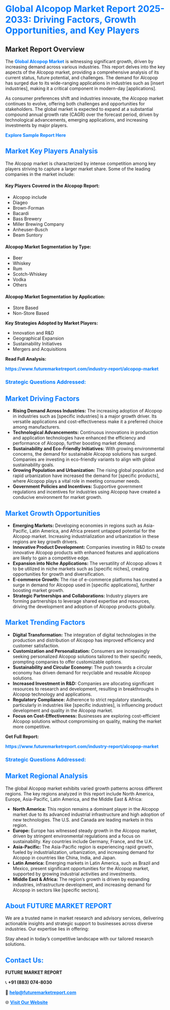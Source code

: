 <h1 style="color: #007BFF;">Global Alcopop Market Report 2025-2033: Driving Factors, Growth Opportunities, and Key Players</h1>

<section id="overview">
<h2>Market Report Overview</h2>
<p>The <a href="https://www.futuremarketreport.com/industry-report/alcopop-market" style="color: #007BFF; text-decoration: none;"><strong>Global Alcopop Market</strong></a> is witnessing significant growth, driven by increasing demand across various industries. This report delves into the key aspects of the Alcopop market, providing a comprehensive analysis of its current status, future potential, and challenges. The demand for Alcopop has surged due to its wide-ranging applications in industries such as [insert industries], making it a critical component in modern-day [applications].</p>
<p>As consumer preferences shift and industries innovate, the Alcopop market continues to evolve, offering both challenges and opportunities for stakeholders. The global market is expected to expand at a substantial compound annual growth rate (CAGR) over the forecast period, driven by technological advancements, emerging applications, and increasing investments by major players.</p>
</section>

<section id="overview">
<p><a href="https://www.futuremarketreport.com/request-sample/reportId=100406" style="color: #007BFF; text-decoration: none;"><strong>Explore Sample Report Here</strong></a></p>
</section>

<section id="key-players">
<h2 style="color: #007BFF;">Market Key Players Analysis</h2>
<p>The Alcopop market is characterized by intense competition among key players striving to capture a larger market share. Some of the leading companies in the market include:</p>
<h4>Key Players Covered in the Alcopop Report:</h4>
<ul><li>Alcopop include</li><li>Diageo</li><li>Brown-Forman</li><li>Bacardi</li><li>Bass Brewery</li><li>Miller Brewing Company</li><li>Anheuser-Busch</li><li>Beam Suntory</li></ul>
<h4>Alcopop Market Segmentation by Type:</h4>
<ul><li>Beer</li><li>Whiskey</li><li>Rum</li><li>Scotch-Whiskey</li><li>Vodka</li><li>Others</li></ul>

<h4>Alcopop Market Segmentation by Application:</h4>
<ul><li>Store Based</li><li>Non-Store Based</li></ul>
<p><strong>Key Strategies Adopted by Market Players:</strong></p>
<ul>
<li>Innovation and R&D</li>
<li>Geographical Expansion</li>
<li>Sustainability Initiatives</li>
<li>Mergers and Acquisitions</li>
</ul>
</section>

<section>
<p><strong>Read Full Analysis: </strong></p><a href="https://www.futuremarketreport.com/industry-report/alcopop-market" style="color: #007BFF; text-decoration: none;"><strong>https://www.futuremarketreport.com/industry-report/alcopop-market</strong></a>
<h3 style="color: #007BFF;">Strategic Questions Addressed:</h3>
</section>

<section id="driving-factors">
<h2 style="color: #007BFF;">Market Driving Factors</h2>
<ul>
<li><strong>Rising Demand Across Industries:</strong> The increasing adoption of Alcopop in industries such as [specific industries] is a major growth driver. Its versatile applications and cost-effectiveness make it a preferred choice among manufacturers.</li>
<li><strong>Technological Advancements:</strong> Continuous innovations in production and application technologies have enhanced the efficiency and performance of Alcopop, further boosting market demand.</li>
<li><strong>Sustainability and Eco-Friendly Initiatives:</strong> With growing environmental concerns, the demand for sustainable Alcopop solutions has surged. Companies are investing in eco-friendly variants to align with global sustainability goals.</li>
<li><strong>Growing Population and Urbanization:</strong> The rising global population and rapid urbanization have increased the demand for [specific products], where Alcopop plays a vital role in meeting consumer needs.</li>
<li><strong>Government Policies and Incentives:</strong> Supportive government regulations and incentives for industries using Alcopop have created a conducive environment for market growth.</li>
</ul>
</section>

<section id="growth-opportunities">
<h2 style="color: #007BFF;">Market Growth Opportunities</h2>
<ul>
<li><strong>Emerging Markets:</strong> Developing economies in regions such as Asia-Pacific, Latin America, and Africa present untapped potential for the Alcopop market. Increasing industrialization and urbanization in these regions are key growth drivers.</li>
<li><strong>Innovative Product Development:</strong> Companies investing in R&D to create innovative Alcopop products with enhanced features and applications are likely to gain a competitive edge.</li>
<li><strong>Expansion into Niche Applications:</strong> The versatility of Alcopop allows it to be utilized in niche markets such as [specific niches], creating opportunities for growth and diversification.</li>
<li><strong>E-commerce Growth:</strong> The rise of e-commerce platforms has created a surge in demand for Alcopop used in [specific applications], further boosting market growth.</li>
<li><strong>Strategic Partnerships and Collaborations:</strong> Industry players are forming partnerships to leverage shared expertise and resources, driving the development and adoption of Alcopop products globally.</li>
</ul>
</section>

<section id="trending-factors">
<h2 style="color: #007BFF;">Market Trending Factors</h2>
<ul>
<li><strong>Digital Transformation:</strong> The integration of digital technologies in the production and distribution of Alcopop has improved efficiency and customer satisfaction.</li>
<li><strong>Customization and Personalization:</strong> Consumers are increasingly seeking personalized Alcopop solutions tailored to their specific needs, prompting companies to offer customizable options.</li>
<li><strong>Sustainability and Circular Economy:</strong> The push towards a circular economy has driven demand for recyclable and reusable Alcopop solutions.</li>
<li><strong>Increased Investment in R&D:</strong> Companies are allocating significant resources to research and development, resulting in breakthroughs in Alcopop technology and applications.</li>
<li><strong>Regulatory Compliance:</strong> Adherence to strict regulatory standards, particularly in industries like [specific industries], is influencing product development and quality in the Alcopop market.</li>
<li><strong>Focus on Cost-Effectiveness:</strong> Businesses are exploring cost-efficient Alcopop solutions without compromising on quality, making the market more competitive.</li>
</ul>
</section>

<section>
<p><strong>Get Full Report: </strong></p><a href="https://www.futuremarketreport.com/industry-report/alcopop-market" style="color: #007BFF; text-decoration: none;"><strong>https://www.futuremarketreport.com/industry-report/alcopop-market</strong></a>
<h3 style="color: #007BFF;">Strategic Questions Addressed:</h3>
</section>


<section id="regional-analysis">
<h2 style="color: #007BFF;">Market Regional Analysis</h2>
<p>The global Alcopop market exhibits varied growth patterns across different regions. The key regions analyzed in this report include North America, Europe, Asia-Pacific, Latin America, and the Middle East & Africa:</p>
<ul>
<li><strong>North America:</strong> This region remains a dominant player in the Alcopop market due to its advanced industrial infrastructure and high adoption of new technologies. The U.S. and Canada are leading markets in this region.</li>
<li><strong>Europe:</strong> Europe has witnessed steady growth in the Alcopop market, driven by stringent environmental regulations and a focus on sustainability. Key countries include Germany, France, and the U.K.</li>
<li><strong>Asia-Pacific:</strong> The Asia-Pacific region is experiencing rapid growth, fueled by industrialization, urbanization, and increasing demand for Alcopop in countries like China, India, and Japan.</li>
<li><strong>Latin America:</strong> Emerging markets in Latin America, such as Brazil and Mexico, present significant opportunities for the Alcopop market, supported by growing industrial activities and investments.</li>
<li><strong>Middle East & Africa:</strong> The region’s growth is driven by expanding industries, infrastructure development, and increasing demand for Alcopop in sectors like [specific sectors].</li>
</ul>
</section>

<footer>
<h2 style="color: #007BFF;">About FUTURE MARKET REPORT</h2>
<p>We are a trusted name in market research and advisory services, delivering actionable insights and strategic support to businesses across diverse industries. Our expertise lies in offering:</p>

<p>Stay ahead in today’s competitive landscape with our tailored research solutions.</p>

<h2 style="color: #007BFF;">Contact Us:</h2>
<p><strong>FUTURE MARKET REPORT</strong></p>
<p>📞 <strong>+91 (883) 074-8030</strong></p>
<p>📧 <strong><a href="mailto:help@futuremarketreport.com" style="color: #007BFF;">help@futuremarketreport.com</a></strong></p>
<p>🌐 <strong><a href="https://www.futuremarketreport.com/" style="color: #007BFF;">Visit Our Website</a></strong></p>
</footer>
